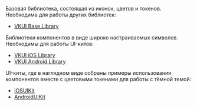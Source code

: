 Базовая библиотека, состоящая из иконок, цветов и токенов. Необходима для работы других библиотек:

- [VKUI Base Library](https://sketch.cloud/s/kjgAr)

Библиотеки компонентов в виде широко настраиваемых символов. Необходимы для работы UI-китов:

- [VKUI iOS Library](https://sketch.cloud/s/G4OgL)
- [VKUI Android Library](https://sketch.cloud/s/wa9qp)

UI-киты, где в наглядном виде собраны примеры использования компонентов вместе с цветовыми токенами для работы с тёмной темой:

- [iOSUIKit](https://sketch.cloud/s/5zmlw)
- [AndroidUIKit](https://sketch.cloud/s/QMalL)
